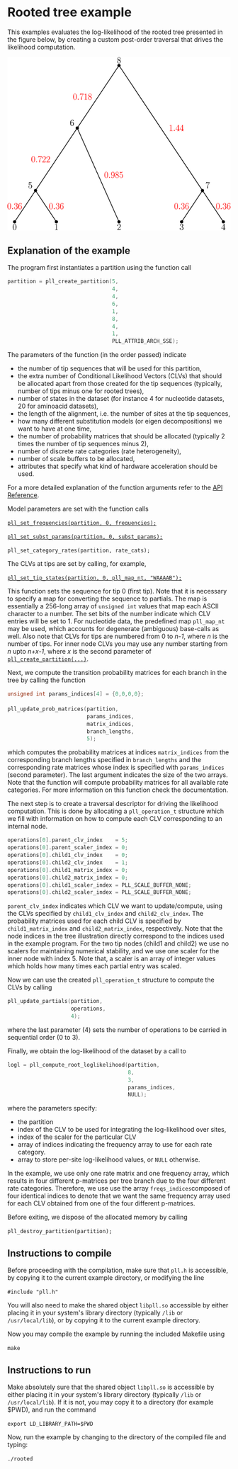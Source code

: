 # Rooted tree example

This examples evaluates the log-likelihood of the rooted tree presented in the
figure below, by creating a custom post-order traversal that drives the
likelihood computation.

![rooted tree](https://github.com/xflouris/assets/raw/master/libpll/images/rooted.png)

## Explanation of the example

The program first instantiates a partition using the function call

```C
partition = pll_create_partition(5, 
                                 4, 
                                 4, 
                                 6,
                                 1, 
                                 8, 
                                 4, 
                                 1, 
                                 PLL_ATTRIB_ARCH_SSE);
```

The parameters of the function (in the order passed) indicate
* the number of tip sequences that will be used for this partition, 
* the extra number of Conditional Likelihood Vectors (CLVs) that should be allocated apart from those created for the tip sequences (typically, number of tips minus one for rooted trees), 
* number of states in the dataset (for instance 4 for nucleotide datasets, 20 for aminoacid datasets),
* the length of the alignment, i.e. the number of sites at the tip sequences,
* how many different substitution models (or eigen decompositions) we want to have at one time, 
* the number of probability matrices that should be allocated (typically 2 times the number of tip sequences minus 2),
* number of discrete rate categories (rate heterogeneity),
* number of scale buffers to be allocated,
* attributes that specify what kind of hardware acceleration should be used.

For a more detailed explanation of the function arguments refer to the [API Reference](https://github.com/xflouris/libpll/wiki/API-Reference#pll_create_partition).

Model parameters are set with the function calls 

[`pll_set_frequencies(partition, 0, frequencies);`](https://github.com/xflouris/libpll/wiki/API-Reference#void-pll_set_frequencies)

[`pll_set_subst_params(partition, 0, subst_params);`](https://github.com/xflouris/libpll/wiki/API-Reference#void-pll_set_subst_params)

`pll_set_category_rates(partition, rate_cats);`


The CLVs at tips are set by calling, for example, 

[`pll_set_tip_states(partition, 0, pll_map_nt, "WAAAAB");`](https://github.com/xflouris/libpll/wiki/API-Reference#void-pll_set_tip_states)

This function sets the sequence for tip 0 (first tip). Note that it is
necessary to specify a map for converting the sequence to partials. The map is
essentially a 256-long array of  `unsigned int` values that map each ASCII
character to a number. The set bits of the number indicate which CLV entries
will be set to 1.  For nucleotide data, the predefined map `pll_map_nt` may be
used, which accounts for degenerate (ambiguous) base-calls as well. Also note
that CLVs for tips are numbered from 0 to _n-1_, where _n_ is the number of tips.
For inner node CLVs you may use any number starting from _n_ upto _n+x-1_, where
_x_ is the second parameter of [`pll_create_partition(...)`](https://github.com/xflouris/libpll/wiki/API-Reference#pll_create_partition).

Next, we compute the transition probability matrices for each branch
in the tree by calling the function

```C
unsigned int params_indices[4] = {0,0,0,0};

pll_update_prob_matrices(partition, 
                         params_indices, 
                         matrix_indices, 
                         branch_lengths, 
                         5);
```
which computes the probability matrices at indices `matrix_indices` from the
corresponding branch lengths specified in `branch_lengths` and the
corresponding rate matrices whose index is specified with `params_indices`
(second parameter). The last argument indicates the size of the two arrays.
Note that the function will compute probability matrices for all available rate
categories. For more information on this function check the documentation.

The next step is to create a traversal descriptor for driving the likelihood
computation. This is done by allocating a `pll_operation_t` structure which we
fill with information on how to compute each CLV corresponding to an internal
node.

```C
operations[0].parent_clv_index    = 5;
operations[0].parent_scaler_index = 0;
operations[0].child1_clv_index    = 0;
operations[0].child2_clv_index    = 1;
operations[0].child1_matrix_index = 0;
operations[0].child2_matrix_index = 0;
operations[0].child1_scaler_index = PLL_SCALE_BUFFER_NONE;
operations[0].child2_scaler_index = PLL_SCALE_BUFFER_NONE;
```

`parent_clv_index` indicates which CLV we want to update/compute, using the
CLVs specified by `child1_clv_index` and `child2_clv_index`. The probability
matrices used for each child CLV is specified by `child1_matrix_index` and
`child2_matrix_index`, respectively.  Note that the node indices in the tree
illustration directly correspond to the indices used in the example program.
For the two tip nodes (child1 and child2) we use no scalers for maintaining
numerical stability, and we use one scaler for the inner node with index 5.
Note that, a scaler is an array of integer values which holds how many times
each partial entry was scaled.

Now we can use the created `pll_operation_t` structure to compute the CLVs by
calling

```C
pll_update_partials(partition, 
                    operations, 
                    4);
```

where the last parameter (4) sets the number of operations to be carried in
sequential order (0 to 3).

Finally, we obtain the  log-likelihood of the dataset by a call to

```C
logl = pll_compute_root_loglikelihood(partition,
                                      8,
                                      3,
                                      params_indices,
                                      NULL);
```

where the parameters specify:

* the partition
* index of the CLV to be used for integrating the log-likelihood over sites,
* index of the scaler for the particular CLV
* array of indices indicating the frequency array to use for each rate category.
* array to store per-site log-likelihood values, or `NULL` otherwise.

In the example, we use only one rate matrix and one frequency array, which
results in four different p-matrices per tree branch due to the four different
rate categories. Therefore, we use use the array `freqs_indices`composed of
four identical indices to denote that we want the same frequency array used for
each CLV obtained from one of the four different p-matrices.

Before exiting, we dispose of the allocated memory by calling

`pll_destroy_partition(partition);`

## Instructions to compile

Before proceeding with the compilation, make sure that `pll.h` is accessible,
by copying it to the current example directory, or modifying the line

`#include "pll.h"`

You will also need to make the shared object `libpll.so` accessible by either
placing it in your system's library directory (typically `/lib` or
`/usr/local/lib`), or by copying it to the current example directory.

Now you may compile the example by running the included Makefile using

`make`

## Instructions to run

Make absolutely sure that the shared object `libpll.so` is accessible by either
placing it in your system's library directory (typically `/lib` or
`/usr/local/lib`). If it is not, you may copy it to a directory (for example
$PWD), and run the command

`export LD_LIBRARY_PATH=$PWD`

Now, run the example by changing to the directory of the compiled file and
typing:

`./rooted`
